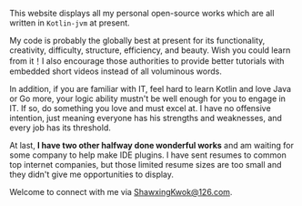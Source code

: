 This website displays all my personal open-source works which are all written in `Kotlin-jvm` at present. 

[//]: # (Partial works display Tracer & KDataStore)

My code is probably the globally best at present for its functionality, creativity, difficulty, structure, 
efficiency, and beauty. Wish you could learn from it！I also encourage those authorities to provide better 
tutorials with embedded short videos instead of all voluminous words.

In addition, if you are familiar with IT, feel hard to learn Kotlin and love Java or Go more, your logic
ability mustn't be well enough for you to engage in IT. If so, do something you love and must excel
at. I have no offensive intention, just meaning everyone has his strengths and weaknesses, and every
job has its threshold.

At last, **I have two other halfway done wonderful works** and am waiting for some company to help make IDE plugins.
I have sent resumes to common top internet companies, but those limited resume sizes are too small
and they didn't give me opportunities to display. 

Welcome to connect with me via ShawxingKwok@126.com. 